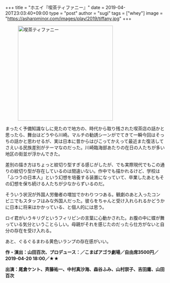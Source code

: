 +++
title = "ホエイ『喫茶ティファニー』"
date = 2019-04-20T23:03:40+09:00
type = "post"
author = "sugi"
tags = ["whey"]
image = "https://asharpminor.com/images/play/2019/tiffany.jpg"
+++
<figure class="alignleft"><img src="/images/play/2019/tiffany.jpg" alt="喫茶ティファニー" style="width: 300px !important;"></figure>

まったく予備知識なしに見たので地方の、時代から取り残された喫茶店の話かと思ったら、舞台はどうやら川崎。マルチの勧誘シーンがでてきて一瞬今回はそっちの話かと思わせるが、実は日本に昔からはびこってかえって最近また復活してさえいる民族差別がテーマなのだった。川崎臨海部あたりの在日の人たちが多い地区の街並が浮かんできた。

差別の描き方はちょっと紋切り型すぎる感じがしたが、でも実際現代でもこの通りの紋切り型が存在しているのは間違いない。作中でも描かれるけど、学校は「ふつうの日本人」という幻想を培養する装置になっていて、卒業したあともその幻想を保ち続ける人たちが少なからずいるのだ。

そういう状況が外国人労働者の増加でかわりつつある。観劇のあと入ったコンビニでもスタッフはみな外国人だった。彼らをちゃんと受け入れられるかどうかに日本に将来はかかっている、と個人的には思う。

ロイ君がいうキリグというフィリピンの言葉に心動かされた。お腹の中に蝶が舞っている気分ということらしい。母親がそれを感じたのだったら仕方がないと自分の存在を受け入れる。

あと、ぐるぐるまわる黄色いランプの存在感がいい。

**作・演出：山田百次、プロデュース：／こまばアゴラ劇場／自由席3500円／2019-04-20 18:00／★★**

**出演：尾倉ケント、斉藤祐一、中村真沙海、森谷ふみ、山村崇子、吉田庸、山田百次**
